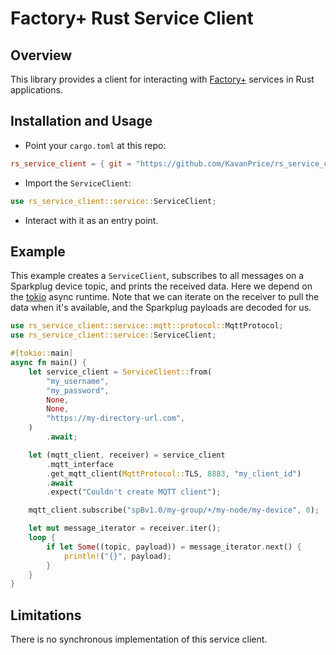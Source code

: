 # Factory+ Rust Service Client

## Overview

This library provides a client for interacting with [Factory+](https://factoryplus.app.amrc.co.uk/) services in Rust
applications.

## Installation and Usage

- Point your `cargo.toml` at this repo:

```toml
rs_service_client = { git = "https://github.com/KavanPrice/rs_service_client" }
```

- Import the `ServiceClient`:

```rust
use rs_service_client::service::ServiceClient;
```

- Interact with it as an entry point.

## Example

This example creates a `ServiceClient`, subscribes to all messages on a Sparkplug device topic, and prints the received
data. Here we depend on the [tokio](https://crates.io/crates/tokio) async runtime. Note that we can iterate on the
receiver to pull the data when it's available, and the Sparkplug payloads are decoded for us.

```rust
use rs_service_client::service::mqtt::protocol::MqttProtocol;
use rs_service_client::service::ServiceClient;

#[tokio::main]
async fn main() {
    let service_client = ServiceClient::from(
        "my_username",
        "my_password",
        None,
        None,
        "https://my-directory-url.com",
    )
        .await;

    let (mqtt_client, receiver) = service_client
        .mqtt_interface
        .get_mqtt_client(MqttProtocol::TLS, 8883, "my_client_id")
        .await
        .expect("Couldn't create MQTT client");

    mqtt_client.subscribe("spBv1.0/my-group/+/my-node/my-device", 0);

    let mut message_iterator = receiver.iter();
    loop {
        if let Some((topic, payload)) = message_iterator.next() {
            println!("{}", payload);
        }
    }
}

```

## Limitations

There is no synchronous implementation of this service client.